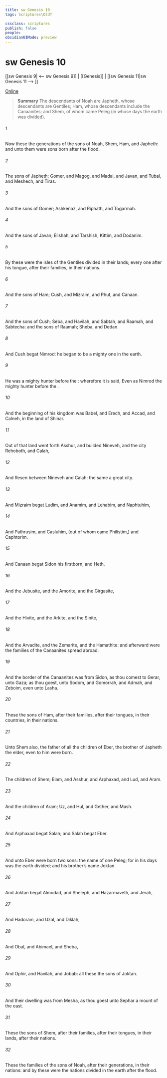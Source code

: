 ```yaml
---
title: sw Genesis 10
tags: Scriptures\OldT

cssclass: scriptures
publish: false
people:
obsidianUIMode: preview
---
```


# sw Genesis 10
[[sw Genesis 9| <-- sw Genesis 9]] | [[Genesis]] | [[sw Genesis 11|sw Genesis 11 --> ]]

[Online](https://churchofjesuschrist.org/study/scriptures/ot/gen/10?lang=eng)

> __Summary__
The descendants of Noah are Japheth, whose descendants are Gentiles; Ham, whose descendants include the Canaanites; and Shem, of whom came Peleg (in whose days the earth was divided).

###### 1 
Now these  the generations of the sons of Noah, Shem, Ham, and Japheth: and unto them were sons born after the flood.

###### 2 
The sons of Japheth; Gomer, and Magog, and Madai, and Javan, and Tubal, and Meshech, and Tiras.

###### 3 
And the sons of Gomer; Ashkenaz, and Riphath, and Togarmah.

###### 4 
And the sons of Javan; Elishah, and Tarshish, Kittim, and Dodanim.

###### 5 
By these were the isles of the Gentiles divided in their lands; every one after his tongue, after their families, in their nations.

###### 6 
And the sons of Ham; Cush, and Mizraim, and Phut, and Canaan.

###### 7 
And the sons of Cush; Seba, and Havilah, and Sabtah, and Raamah, and Sabtecha: and the sons of Raamah; Sheba, and Dedan.

###### 8 
And Cush begat Nimrod: he began to be a mighty one in the earth.

###### 9 
He was a mighty hunter before the : wherefore it is said, Even as Nimrod the mighty hunter before the .

###### 10 
And the beginning of his kingdom was Babel, and Erech, and Accad, and Calneh, in the land of Shinar.

###### 11 
Out of that land went forth Asshur, and builded Nineveh, and the city Rehoboth, and Calah,

###### 12 
And Resen between Nineveh and Calah: the same  a great city.

###### 13 
And Mizraim begat Ludim, and Anamim, and Lehabim, and Naphtuhim,

###### 14 
And Pathrusim, and Casluhim, (out of whom came Philistim,) and Caphtorim.

###### 15 
And Canaan begat Sidon his firstborn, and Heth,

###### 16 
And the Jebusite, and the Amorite, and the Girgasite,

###### 17 
And the Hivite, and the Arkite, and the Sinite,

###### 18 
And the Arvadite, and the Zemarite, and the Hamathite: and afterward were the families of the Canaanites spread abroad.

###### 19 
And the border of the Canaanites was from Sidon, as thou comest to Gerar, unto Gaza; as thou goest, unto Sodom, and Gomorrah, and Admah, and Zeboim, even unto Lasha.

###### 20 
These  the sons of Ham, after their families, after their tongues, in their countries,  in their nations.

###### 21 
Unto Shem also, the father of all the children of Eber, the brother of Japheth the elder, even to him were  born.

###### 22 
The children of Shem; Elam, and Asshur, and Arphaxad, and Lud, and Aram.

###### 23 
And the children of Aram; Uz, and Hul, and Gether, and Mash.

###### 24 
And Arphaxad begat Salah; and Salah begat Eber.

###### 25 
And unto Eber were born two sons: the name of one  Peleg; for in his days was the earth divided; and his brother’s name  Joktan.

###### 26 
And Joktan begat Almodad, and Sheleph, and Hazarmaveth, and Jerah,

###### 27 
And Hadoram, and Uzal, and Diklah,

###### 28 
And Obal, and Abimael, and Sheba,

###### 29 
And Ophir, and Havilah, and Jobab: all these  the sons of Joktan.

###### 30 
And their dwelling was from Mesha, as thou goest unto Sephar a mount of the east.

###### 31 
These  the sons of Shem, after their families, after their tongues, in their lands, after their nations.

###### 32 
These  the families of the sons of Noah, after their generations, in their nations: and by these were the nations divided in the earth after the flood.

